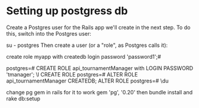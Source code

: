 # Setting up postgress db

Create a Postgres user for the Rails app we'll create in the next step. To do this, switch into the Postgres user:

su - postgres
Then create a user (or a "role", as Postgres calls it):

create role myapp with createdb login password 'password1';#

postgres=# CREATE ROLE api_tournamentManager with LOGIN PASSWORD 'tmanager';
\l
CREATE ROLE
postgres=# ALTER ROLE api_tournamentManager CREATEDB;
ALTER ROLE
postgres=# \du

change pg gem in rails for it to work
gem 'pg', '0.20'
then bundle install
and rake db:setup
